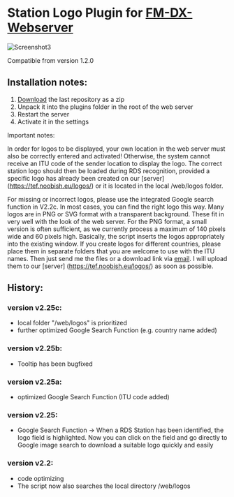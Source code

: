 # Station Logo Plugin for [FM-DX-Webserver](https://github.com/NoobishSVK/fm-dx-webserver)
![Screenshot3](https://github.com/Highpoint2000/webserver-station-logos/assets/168109804/c66bab09-045e-47d3-a719-9e269bb48a4a)

Compatible from version 1.2.0

## Installation notes:

1. [Download](https://github.com/Highpoint2000/webserver-station-logos/releases) the last repository as a zip
2. Unpack it into the plugins folder in the root of the web server
3. Restart the server
4. Activate it in the settings

Important notes: 

In order for logos to be displayed, your own location in the web server must also be correctly entered and activated! Otherwise, the system cannot receive an ITU code of the sender location to display the logo. The correct station logo should then be loaded during RDS recognition, provided a specific logo has already been created on our [server] (https://tef.noobish.eu/logos/) or it is located in the local /web/logos folder. 

For missing or incorrect logos, please use the integrated Google search function in V2.2c. In most cases, you can find the right logo this way. Many logos are in PNG or SVG format with a transparent background. These fit in very well with the look of the web server. For the PNG format, a small version is often sufficient, as we currently process a maximum of 140 pixels wide and 60 pixels high. Basically, the script inserts the logos appropriately into the existing window. If you create logos for different countries, please place them in separate folders that you are welcome to use with the ITU names. Then just send me the files or a download link via [email](mailto:highpoint2000@googlemail.com). I will upload them to our [server] (https://tef.noobish.eu/logos/) as soon as possible.

## History:

### version v2.25c:
- local folder "/web/logos" is prioritized
- further optimized Google Search Function (e.g. country name added)

### version v2.25b:
- Tooltip has been bugfixed

### version v2.25a:
- optimized Google Search Function (ITU code added)
  
### version v2.25:
- Google Search Function
  -> When a RDS Station has been identified, the logo field is highlighted. Now you can click on the field and go directly to Google image search to download a suitable logo quickly and easily

### version v2.2:
- code optimizing
- The script now also searches the local directory /web/logos


